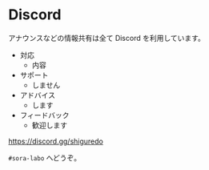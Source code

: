 # Discord

アナウンスなどの情報共有は全て Discord を利用しています。

- 対応
  - 内容
- サポート
  - しません
- アドバイス
  - します
- フィードバック
  - 歓迎します

<https://discord.gg/shiguredo>

`#sora-labo` へどうぞ。
